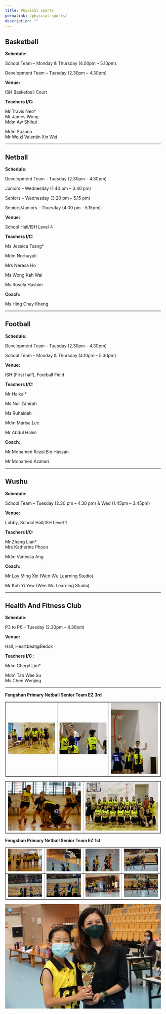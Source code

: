```yaml
---
title: Physical Sports
permalink: /physical-sports/
description: ""
---
```

**Basketball**
--------------

**Schedule:**

School Team – Monday & Thursday (4.00pm – 5.10pm).

Development Team – Tuesday (2.30pm – 4.30pm)

**Venue:**

ISH Basketball Court

**Teachers I/C:**

Mr Travis Neo\*  
Mr James Wong  
Mdm Aw Shihui

Mdm Suzana  
Mr Welzl Valentin Xin Wei

* * *

**Netball**
-----------

**Schedule:**

Development Team – Tuesday (2.30pm – 4.30pm)

Juniors – Wednesday (1.40 pm – 3.40 pm)

Seniors – Wednesday (3.20 pm – 5.15 pm)

Seniors/Juniors – Thursday (4.00 pm – 5.15pm)

**Venue:**

School Hall/ISH Level 4

**Teachers I/C:**

Ms Jessica Tsang\*

Mdm Norhayati

Mrs Neresa Ho

Ms Wong Kah Wai

Ms Rosela Hashim

**Coach:**

Ms Hing Chay Kheng

* * *

Football
--------

**Schedule:**

Development Team – Tuesday (2.30pm – 4.30pm)

School Team – Monday & Thursday (4.10pm – 5.30pm) 

**Venue:**

ISH (First half), Football Field

**Teachers I/C:**

Mr Haikal\*

Ms Nur Zahirah

Ms Ruhaidah

Mdm Marisa Lee

Mr Abdul Halim

**Coach:**

Mr Mohamed Rezal Bin Hassan

Mr Mohamed Azahari

* * *

Wushu
-----

**Schedule:**

School Team – Tuesday (2.30 pm – 4.30 pm) & Wed (1.45pm – 3.45pm)

**Venue:**

Lobby, School Hall/ISH Level 1

**Teachers I/C:**

Mr Zhang Lian\*  
Mrs Katherine Phoon

Mdm Vanessa Ang

**Coach:**

Mr Loy Ming Xin (Wen Wu Learning Studio)

Mr Koh Yi Yew (Wen Wu Learning Studio)

* * *

Health And Fitness Club
-----------------------

**Schedule:**

P3 to P6 – Tuesday (2.30pm – 4.30pm)

**Venue:**

Hall, Heartbeat@Bedok

**Teachers I/C :**

Mdm Cheryl Lim\*

Mdm Tan Wee Su  
Ms Chen Wenjing
<hr>
<p><strong>Fengshan Primary Netball Senior Team EZ 3rd</strong></p>
<table style="border-collapse: collapse; width: 100%;" border="1">
<tbody>
<tr>
<td style="width: 33.3333%;"><img src="/images/ps1.jpg"></td>
<td style="width: 33.3333%;"><img src="/images/ps2.jpg"></td>
<td style="width: 33.3333%;"><img src="/images/ps3.jpg"></td>
</tr>
</tbody>
</table>
<table style="border-collapse: collapse; width: 100%;" border="1">
<tbody>
<tr>
<td style="width: 50%;"><img src="/images/ps4.jpg"></td>
<td style="width: 50%;"><img src="/images/ps5.jpg"></td>
</tr>
</tbody>
</table>
<p><strong>Fengshan Primary Netball Senior Team EZ 1st</strong></p>
<table style="border-collapse: collapse; width: 100%;" border="1">
<tbody>
<tr>
<td style="width: 25%;"><img src="/images/ps6.jpg"></td>
<td style="width: 25%;"><img src="/images/ps7.jpg"></td>
<td style="width: 25%;"><img src="/images/ps8.jpg"></td>
<td style="width: 25%;"><img src="/images/ps9.jpg"></td>
</tr>
<tr>
<td style="width: 25%;"><img src="/images/ps10.jpg"></td>
<td style="width: 25%;"><img src="/images/ps11.jpg"></td>
<td style="width: 25%;"><img src="/images/ps12.jpg"></td>
<td style="width: 25%;"><img src="/images/ps13.jpg"></td>
</tr>
</tbody>
</table>
<img src="/images/ps14.jpg">
